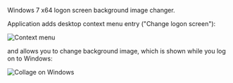 Windows 7 x64 logon screen background image changer.

Application adds desktop context menu entry ("Change logon screen"):

![Context menu](http://if.pw.edu.pl/~ludwik/loginscreen_contextmenu.png)

and allows you to change background image, which is shown while you log on to Windows:

![Collage on Windows](http://if.pw.edu.pl/~ludwik/loginscreen.jpg)